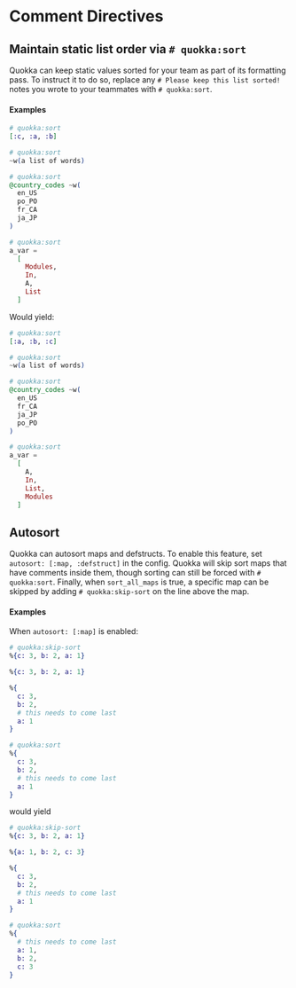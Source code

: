 # Comment Directives

## Maintain static list order via `# quokka:sort`

Quokka can keep static values sorted for your team as part of its formatting pass. To instruct it to do so, replace any `# Please keep this list sorted!` notes you wrote to your teammates with `# quokka:sort`.

#### Examples

```elixir
# quokka:sort
[:c, :a, :b]

# quokka:sort
~w(a list of words)

# quokka:sort
@country_codes ~w(
  en_US
  po_PO
  fr_CA
  ja_JP
)

# quokka:sort
a_var =
  [
    Modules,
    In,
    A,
    List
  ]
```

Would yield:

```elixir
# quokka:sort
[:a, :b, :c]

# quokka:sort
~w(a list of words)

# quokka:sort
@country_codes ~w(
  en_US
  fr_CA
  ja_JP
  po_PO
)

# quokka:sort
a_var =
  [
    A,
    In,
    List,
    Modules
  ]
```

## Autosort

Quokka can autosort maps and defstructs. To enable this feature, set `autosort: [:map, :defstruct]` in the config. Quokka will skip sort maps that have comments inside them, though sorting can still be forced with `# quokka:sort`. Finally, when `sort_all_maps` is true, a specific map can be skipped by adding `# quokka:skip-sort` on the line above the map.

#### Examples

When `autosort: [:map]` is enabled:
```elixir
# quokka:skip-sort
%{c: 3, b: 2, a: 1}

%{c: 3, b: 2, a: 1}

%{
  c: 3,
  b: 2,
  # this needs to come last
  a: 1
}

# quokka:sort
%{
  c: 3,
  b: 2,
  # this needs to come last
  a: 1
}
```

would yield

```elixir
# quokka:skip-sort
%{c: 3, b: 2, a: 1}

%{a: 1, b: 2, c: 3}

%{
  c: 3,
  b: 2,
  # this needs to come last
  a: 1
}

# quokka:sort
%{
  # this needs to come last
  a: 1,
  b: 2,
  c: 3
}
```